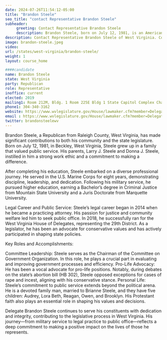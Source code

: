 ```yaml
---
date: 2024-07-26T11:54:12-05:00
title: "Brandon Steele"
seo_title: "contact Representative Brandon Steele"
subheader:
     greeting: Contact Representative Brandon Steele
     description: Brandon Steele, born on July 12, 1981, is an American politician affiliated with the Republican Party. He is a member of the West Virginia House of Delegates, representing District 42, and assumed office on December 1, 2022.
description: Contact Representative Brandon Steele of West Virginia. Contact information for Brandon Steele includes email address, phone number, and mailing address.
image: brandon-steele.jpeg
video:
url: /states/west-virginia/brandon-steele/
weight: 1
layout: course_home

####candidate
name: Brandon Steele
state: West Virginia
party: Republican
role: Representative
inoffice: current
elected: 2019
mailing1: Room 212M, Bldg. 1 Room 225E Bldg 1 State Capitol Complex Charleston, WV 25305
phone1: 304-340-3162
website: https://www.wvlegislature.gov/House/lawmaker.cfm?member=Delegate%20Steele/
email : https://www.wvlegislature.gov/House/lawmaker.cfm?member=Delegate%20Steele/
twitter: brandonsteelewv
---
```

Brandon Steele, a Republican from Raleigh County, West Virginia, has made significant contributions to both his community and the state legislature. Born on July 12, 1981, in Beckley, West Virginia, Steele grew up in a family that valued public service. His parents, Larry J. Steele and Donna J. Steele, instilled in him a strong work ethic and a commitment to making a difference.

After completing his education, Steele embarked on a diverse professional journey. He served in the U.S. Marine Corps for eight years, demonstrating discipline, leadership, and dedication. Following his military service, he pursued higher education, earning a Bachelor’s degree in Criminal Justice from Mountain State University and a Juris Doctorate from Marquette University.

Legal Career and Public Service: Steele’s legal career began in 2014 when he became a practicing attorney. His passion for justice and community welfare led him to seek public office. In 2018, he successfully ran for the West Virginia House of Delegates, representing the 29th District. As a legislator, he has been an advocate for conservative values and has actively participated in shaping state policies.

Key Roles and Accomplishments:

Committee Leadership: Steele serves as the Chairman of the Committee on Government Organization. In this role, he plays a crucial part in evaluating and improving government processes and efficiency.
Pro-Life Advocacy: He has been a vocal advocate for pro-life positions. Notably, during debates on the state’s abortion bill (HB 302), Steele opposed exceptions for cases of rape and incest, aligning with his conservative stance.
Personal Life: Steele’s commitment to public service extends beyond the political arena. He is a devoted family man, married to Brianne Steele, and they have five children: Audrey, Lora Beth, Reagan, Owen, and Brooklyn. His Protestant faith also plays an essential role in shaping his values and decisions.

Delegate Brandon Steele continues to serve his constituents with dedication and integrity, contributing to the legislative process in West Virginia. His journey—from military service to legal practice to public office—reflects a deep commitment to making a positive impact on the lives of those he represents.
